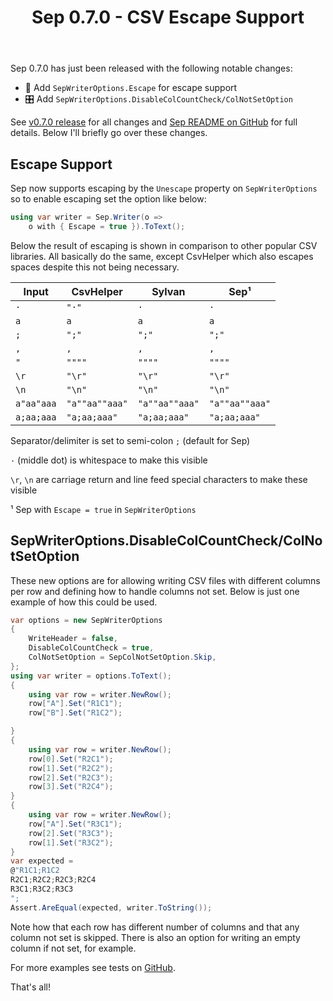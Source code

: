 ﻿---
layout: post
title: Sep 0.7.0 - CSV Escape Support
---

Sep 0.7.0 has just been released with the following notable changes:

* 🎁 Add `SepWriterOptions.Escape` for escape support
* 🎛️ Add `SepWriterOptions.DisableColCountCheck/ColNotSetOption` 

See [v0.7.0 release](https://github.com/nietras/Sep/releases/tag/v0.7.0) for all
changes and [Sep README on GitHub](https://github.com/nietras/Sep) for full
details. Below I'll briefly go over these changes.

## Escape Support

Sep now supports escaping by the `Unescape` property on `SepWriterOptions` so to
enable escaping set the option like below:

```csharp
using var writer = Sep.Writer(o => 
    o with { Escape = true }).ToText();
```

Below the result of escaping is shown in comparison to other popular CSV
libraries. All basically do the same, except CsvHelper which also escapes spaces
despite this not being necessary.

| Input | CsvHelper | Sylvan | Sep¹ |
|-|-|-|-|
| `·` | `"·"` | `·` | `·` |
| `a` | `a` | `a` | `a` |
| `;` | `";"` | `";"` | `";"` |
| `,` | `,` | `,` | `,` |
| `"` | `""""` | `""""` | `""""` |
| `\r` | `"\r"` | `"\r"` | `"\r"` |
| `\n` | `"\n"` | `"\n"` | `"\n"` |
| `a"aa"aaa` | `"a""aa""aaa"` | `"a""aa""aaa"` | `"a""aa""aaa"` |
| `a;aa;aaa` | `"a;aa;aaa"` | `"a;aa;aaa"` | `"a;aa;aaa"` |

Separator/delimiter is set to semi-colon `;` (default for Sep)

`·` (middle dot) is whitespace to make this visible

`\r`, `\n` are carriage return and line feed special characters to make these visible

¹ Sep with `Escape = true` in `SepWriterOptions`

## SepWriterOptions.DisableColCountCheck/ColNotSetOption

These new options are for allowing writing CSV files with different columns per
row and defining how to handle columns not set. Below is just one example of how
this could be used.

```csharp
var options = new SepWriterOptions
{
    WriteHeader = false,
    DisableColCountCheck = true,
    ColNotSetOption = SepColNotSetOption.Skip,
};
using var writer = options.ToText();
{
    using var row = writer.NewRow();
    row["A"].Set("R1C1");
    row["B"].Set("R1C2");

}
{
    using var row = writer.NewRow();
    row[0].Set("R2C1");
    row[1].Set("R2C2");
    row[2].Set("R2C3");
    row[3].Set("R2C4");
}
{
    using var row = writer.NewRow();
    row["A"].Set("R3C1");
    row[2].Set("R3C3");
    row[1].Set("R3C2");
}
var expected =
@"R1C1;R1C2
R2C1;R2C2;R2C3;R2C4
R3C1;R3C2;R3C3
";
Assert.AreEqual(expected, writer.ToString());
```

Note how that each row has different number of columns and that any column not
set is skipped. There is also an option for writing an empty column if not set,
for example.

For more examples see tests on [GitHub](https://github.com/nietras/Sep).

That's all!